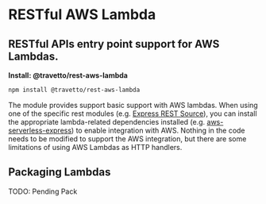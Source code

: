 <!-- This file was generated by @travetto/doc and should not be modified directly -->
<!-- Please modify https://github.com/travetto/travetto/tree/main/module/rest-aws-lambda/DOC.ts and execute "npx trv doc" to rebuild -->
# RESTful AWS Lambda
## RESTful APIs entry point support for AWS Lambdas.

**Install: @travetto/rest-aws-lambda**
```bash
npm install @travetto/rest-aws-lambda
```

The module provides support basic support with AWS lambdas. When using one of the specific rest modules (e.g. [Express REST Source](https://github.com/travetto/travetto/tree/main/module/rest-express#readme "Express provider for the travetto rest module.")), you can install the appropriate lambda-related dependencies installed (e.g. [aws-serverless-express](https://github.com/awslabs/aws-serverless-express/blob/master/README.md)) to enable integration with AWS.  Nothing in the code needs to be modified to support the AWS integration, but there are some limitations of using AWS Lambdas as HTTP handlers. 

## Packaging Lambdas

TODO: Pending Pack

